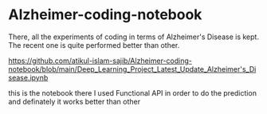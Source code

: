 # Alzheimer-coding-notebook

There, all the experiments of coding in terms of Alzheimer's Disease is kept. The recent one is quite performed better than other. 

https://github.com/atikul-islam-sajib/Alzheimer-coding-notebook/blob/main/Deep_Learning_Project_Latest_Update_Alzheimer's_Disease.ipynb 

this is the notebook there I used Functional API in order to do the prediction and definately it works better than other
